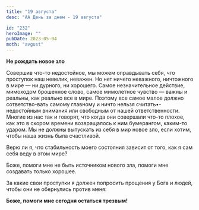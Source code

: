 ```yaml
---
title: "19 августа"
desc: "АА День за днем - 19 августа"

id: "232"
heroImage: ""
pubDate: 2023-05-04
moth: "avgust"
---
```


**Не рождать новое зло**

Совершив что-то недостойное, мы можем оправдывать себя, что проступок наш
невелик, неважен. Но нет ничего неважного, ничтожного в мире — ни дурного, ни
хорошего. Самое незначительное действие, мимоходом брошенное слово, самое
мимолетное чувство — важны и реальны, как реально все в мире. Поэтому все
самое малое должно сответство-вать самому главному и ничто нельзя
считать•-недостойным внимания или свободным от нашей ответственности. Многие
из нас так и говорят, что когда они совершали что-то плохое, как это в скором
времени возвращалось к ним бумерангом, каким-то ударом. Мы не должны выпускать
из себя в мир новое зло, если хотим, чтобы наша жизнь была счастливой.

Верю ли я, что стабильность моего состояния зависит от того, как я сам себя
веду в этом мире?

Боже, помоги мне не быть источником нового зла, помоги мне создавать только
хорошее.

За какие свои проступки я должен попросить прощения у Бога и людей, чтобы они
не обернулись против меня:

**Боже, помоги мне сегодня остаться трезвым!**
